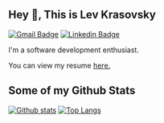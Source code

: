 ## Hey 👋, This is Lev Krasovsky
[![Gmail Badge](https://img.shields.io/badge/-lkrasovsky.dev@gmail.com-c14438?style=flat&logo=Gmail&logoColor=white&link=mailto:lkrasovsky.dev@gmail.com)](mailto:lkrasovsky.dev@gmail.com) 
[![Linkedin Badge](https://img.shields.io/badge/-lkrasovsky-0072b1?style=flat&logo=Linkedin&logoColor=white&link=https://www.linkedin.com/in/lkrasovsky/)](https://www.linkedin.com/in/lkrasovsky/)<p align='left'>I'm a software development enthusiast.</p><p align='left'> You can view my resume <a href='https://drive.google.com/file/d/1nlwxCc1RuNyaZ3C3lASne7uoPQDuW1gD/view?usp=sharing ' target=_blank><u>here</u>.</a></p>
## Some of my Github Stats

[![Github stats](https://github-readme-stats.vercel.app/api?username=lkrasovsky&show_icons=true&include_all_commits=true)](https://github.com/lkrasovsky/github-readme-stats)
[![Top Langs](https://github-readme-stats.vercel.app/api/top-langs/?username=lkrasovsky&layout=compact)](https://github.com/lkrasovsky/github-readme-stats)
